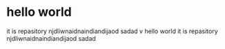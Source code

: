 # hello world 
it is repasitory njdliwnaidnaindiandijaod
sadad
v
 hello world 
it is repasitory njdliwnaidnaindiandijaod
sadad

